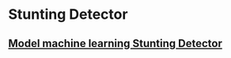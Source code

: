 # Stunting Detector

## [Model machine learning Stunting Detector](https://github.com/rendiputra/model-stunting-detection)
